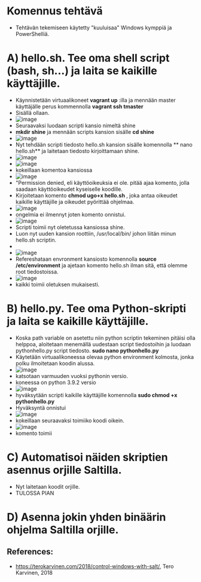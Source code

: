 # Komennus tehtävä
- Tehtävän tekemiseen käytetty "kuuluisaa" Windows kymppiä ja PowerShelliä. 

# A) hello.sh. Tee oma shell script (bash, sh...) ja laita se kaikille käyttäjille.
- Käynnistetään virtuaalikoneet **vagrant up** :illa ja mennään master käyttäjälle perus kommennolla **vagrant ssh tmaster** 
- Sisällä ollaan.
- ![image](https://user-images.githubusercontent.com/105793201/233036664-4a6feac5-e849-4eb8-96a5-7b77d55b069d.png)
- Seuraavaksi luodaan scripti kansio nimeltä shine 
- **mkdir shine** ja mennään scripts kansion sisälle **cd shine**
- ![image](https://user-images.githubusercontent.com/105793201/233334481-02112c8d-db38-4b3f-b3f2-49c371fe394b.png)
- Nyt tehdään scripti tiedosto hello.sh kansion sisälle komennolla ** nano hello.sh** ja laitetaan tiedosto kirjoittamaan shine. 
- ![image](https://user-images.githubusercontent.com/105793201/233334854-c9c616d9-1030-48c9-a3a6-18f96357d834.png)
- ![image](https://user-images.githubusercontent.com/105793201/233334926-c204eae4-caa3-423a-927f-d29ed5f96890.png)
- kokeillaan komentoa kansiossa
- ![image](https://user-images.githubusercontent.com/105793201/233335080-94185c43-0d65-428a-aff6-cfa9112d19da.png)
- "Permission denied, eli käyttöoikeuksia ei ole. pitää ajaa komento, jolla saadaan käyttöoikeudet kyseiselle koodille.
- Kirjoitetaan komento **chmod ugo+x hello.sh** , joka antaa oikeudet kaikille käyttäjille ja oikeudet pyörittää ohjelmaa. 
- ![image](https://user-images.githubusercontent.com/105793201/233335456-40bfbac7-71ce-44d4-8d8c-a92a1a2da21a.png)
- ongelmia ei ilmennyt joten komento onnistui.
- ![image](https://user-images.githubusercontent.com/105793201/233338245-032d1552-d535-4489-aff3-f162ad135cfa.png)
- Scripti toimii nyt oletetussa kansiossa shine.  
- Luon nyt uuden kansion roottiin, /usr/local/bin/ johon liitän minun hello.sh scriptin. 
- 
- ![image](https://user-images.githubusercontent.com/105793201/233041821-9e5c2909-9296-44bd-9fc2-f614d588a85b.png)
- Refereshataan envronment kansiosto komennolla **source /etc/environment** ja ajetaan komento hello.sh ilman sitä, että olemme root tiedostoissa. 
- ![image](https://user-images.githubusercontent.com/105793201/233042396-6afd4615-a80e-4039-b6ff-80eca95a7c3c.png)
- kaikki toimii oletuksen mukaisesti.
# B) hello.py. Tee oma Python-skripti ja laita se kaikille käyttäjille.
- Koska path variable on asetettu niin python scriptin tekeminen pitäisi olla helppoa, aloitetaan menemällä uudestaan script tiedostoihin ja luodaan pythonhello.py script tiedosto. **sudo nano pythonhello.py**
- Käytetään virtuaalikoneessa olevaa python environment kolmosta, jonka polku ilmoitetaan koodin alussa. 
- ![image](https://user-images.githubusercontent.com/105793201/233043552-6364df92-51ba-4a40-a26f-04fc1b4136af.png)
- katsotaan varmuuden vuoksi pythonin versio.
- koneessa on python 3.9.2 versio
- ![image](https://user-images.githubusercontent.com/105793201/233043705-3c186267-abe8-4e6c-bfa8-ce928897977f.png)
- hyväksytään scripti kaikille käyttäjille komennolla **sudo chmod +x pythonhello.py** 
- Hyväksyntä onnistui
- ![image](https://user-images.githubusercontent.com/105793201/233043916-8a7667cc-bd16-49aa-a1cc-02fbdd42f5d2.png)
- kokeillaan seuraavaksi toimiiko koodi oikein.
- ![image](https://user-images.githubusercontent.com/105793201/233045452-93845fe7-1e80-458d-a831-feb43c74bfbf.png)
- komento toimii
# C) Automatisoi näiden skriptien asennus orjille Saltilla.
- Nyt laitetaan koodit orjille. 
- TULOSSA PIAN
# D) Asenna jokin yhden binäärin ohjelma Saltilla orjille.



## References: 
- https://terokarvinen.com/2018/control-windows-with-salt/, Tero Karvinen, 2018
